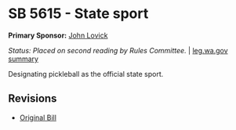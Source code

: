 # SB 5615 - State sport
**Primary Sponsor:** [John Lovick](/person/leg/john.lovick.md)

*Status: Placed on second reading by Rules Committee.* | [leg.wa.gov summary](https://app.leg.wa.gov/billsummary?BillNumber=5615&Year=2021)

Designating pickleball as the official state sport.

## Revisions
* [Original Bill](1/)